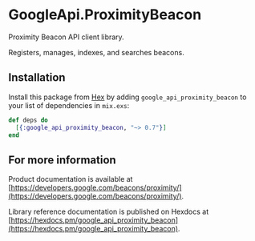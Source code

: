 # GoogleApi.ProximityBeacon

Proximity Beacon API client library.

Registers, manages, indexes, and searches beacons.

## Installation

Install this package from [Hex](https://hex.pm) by adding
`google_api_proximity_beacon` to your list of dependencies in `mix.exs`:

```elixir
def deps do
  [{:google_api_proximity_beacon, "~> 0.7"}]
end
```

## For more information

Product documentation is available at [https://developers.google.com/beacons/proximity/](https://developers.google.com/beacons/proximity/).

Library reference documentation is published on Hexdocs at
[https://hexdocs.pm/google_api_proximity_beacon](https://hexdocs.pm/google_api_proximity_beacon).
